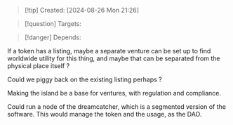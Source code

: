 
>[!tip] Created: [2024-08-26 Mon 21:26]

>[!question] Targets: 

>[!danger] Depends: 

If a token has a listing, maybe a separate venture can be set up to find worldwide utility for this thing, and maybe that can be separated from the physical place itself ?

Could we piggy back on the existing listing perhaps ?

Making the island be a base for ventures, with regulation and compliance.

Could run a node of the dreamcatcher, which is a segmented version of the software.  This would manage the token and the usage, as the DAO.